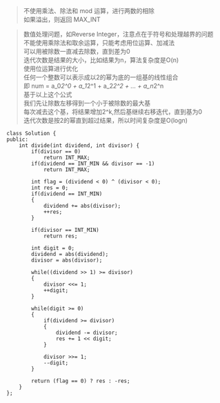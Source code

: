 >不使用乘法、除法和 mod 运算，进行两数的相除   
如果溢出，则返回 MAX_INT

>数值处理问题，如Reverse Integer，注意点在于符号和处理越界的问题   
不能使用乘除法和取余运算，只能考虑用位运算、加减法   
可以用被除数一直减去除数，直到差为0   
迭代次数是结果的大小，比如结果为n，算法复杂度是O(n)   
使用位运算进行优化   
任何一个整数可以表示成以2的幂为底的一组基的线性组合   
即 num = a_0*2^0 + a_1*2^1 + a_2*2^2 + … + a_n*2^n   
基于以上这个公式   
我们先让除数左移得到一个小于被除数的最大基   
每次减去这个基，将结果增加2^k,然后基继续右移迭代，直到基为0   
迭代次数是按2的幂直到超过结果，所以时间复杂度是O(logn)

```
class Solution {
public:
    int divide(int dividend, int divisor) {
        if(divisor == 0)
            return INT_MAX;
        if(dividend == INT_MIN && divisor == -1)
            return INT_MAX;

        int flag = (dividend < 0) ^ (divisor < 0);
        int res = 0;
        if(dividend == INT_MIN)
        {
            dividend += abs(divisor);
            ++res;
        }

        if(divisor == INT_MIN)
            return res;

        int digit = 0;
        dividend = abs(dividend);
        divisor = abs(divisor);

        while((dividend >> 1) >= divisor)
        {
            divisor <<= 1;
            ++digit;
        }

        while(digit >= 0)
        {
            if(dividend >= divisor)
            {
                dividend -= divisor;
                res += 1 << digit;
            }

            divisor >>= 1;
            --digit;
        }

        return (flag == 0) ? res : -res;
    }
};
```
